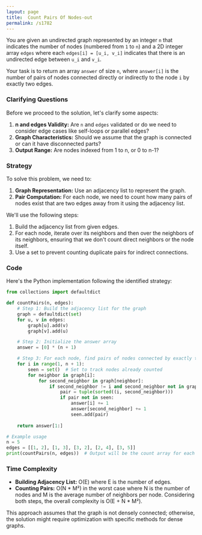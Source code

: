 ```yaml
---
layout: page
title:  Count Pairs Of Nodes-out
permalink: /s1782
---
```


You are given an undirected graph represented by an integer `n` that indicates the number of nodes (numbered from `1` to `n`) and a 2D integer array `edges` where each `edges[i] = [u_i, v_i]` indicates that there is an undirected edge between `u_i` and `v_i`.

Your task is to return an array `answer` of size `n`, where `answer[i]` is the number of pairs of nodes connected directly or indirectly to the node `i` by exactly two edges.

### Clarifying Questions
Before we proceed to the solution, let's clarify some aspects:
1. **n and edges Validity:** Are `n` and `edges` validated or do we need to consider edge cases like self-loops or parallel edges?
2. **Graph Characteristics:** Should we assume that the graph is connected or can it have disconnected parts?
3. **Output Range:** Are nodes indexed from 1 to n, or 0 to n-1?

### Strategy
To solve this problem, we need to:
1. **Graph Representation:** Use an adjacency list to represent the graph.
2. **Pair Computation:** For each node, we need to count how many pairs of nodes exist that are two edges away from it using the adjacency list.

We'll use the following steps:
1. Build the adjacency list from given edges.
2. For each node, iterate over its neighbors and then over the neighbors of its neighbors, ensuring that we don't count direct neighbors or the node itself.
3. Use a set to prevent counting duplicate pairs for indirect connections.

### Code

Here's the Python implementation following the identified strategy:

```python
from collections import defaultdict

def countPairs(n, edges):
    # Step 1: Build the adjacency list for the graph
    graph = defaultdict(set)
    for u, v in edges:
        graph[u].add(v)
        graph[v].add(u)

    # Step 2: Initialize the answer array
    answer = [0] * (n + 1)

    # Step 3: For each node, find pairs of nodes connected by exactly two edges
    for i in range(1, n + 1):
        seen = set()  # Set to track nodes already counted
        for neighbor in graph[i]:
            for second_neighbor in graph[neighbor]:
                if second_neighbor != i and second_neighbor not in graph[i]:  
                    pair = tuple(sorted((i, second_neighbor)))
                    if pair not in seen:
                        answer[i] += 1
                        answer[second_neighbor] += 1
                        seen.add(pair)
    
    return answer[1:]

# Example usage
n = 5
edges = [[1, 2], [1, 3], [3, 2], [2, 4], [3, 5]]
print(countPairs(n, edges))  # Output will be the count array for each node

```

### Time Complexity
- **Building Adjacency List:** O(E) where E is the number of edges.
- **Counting Pairs:** O(N * M²) in the worst case where N is the number of nodes and M is the average number of neighbors per node.
Considering both steps, the overall complexity is O(E + N * M²). 

This approach assumes that the graph is not densely connected; otherwise, the solution might require optimization with specific methods for dense graphs.